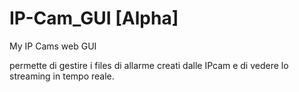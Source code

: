 # IP-Cam_GUI [Alpha]
My IP Cams web GUI

permette di gestire i files di allarme creati dalle IPcam e di vedere lo streaming in tempo reale. 
